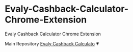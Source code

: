 # Evaly-Cashback-Calculator-Chrome-Extension
Evaly Cashback Calculator Chrome Extension

Main Repository [Evaly Cashback Calculato](https://github.com/faisalahammad/evaly-cashback-calculator) :heartpulse:

